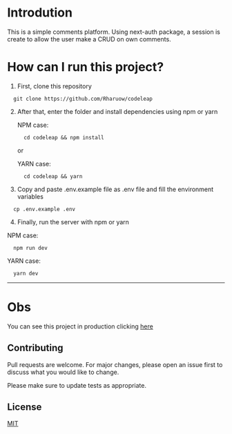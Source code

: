 # Introdution

This is a simple comments platform. Using next-auth package, a session is create to allow the user make a CRUD on own comments.

# How can I run this project?

1. First, clone this repository

```
  git clone https://github.com/Rharuow/codeleap
```

2. After that, enter the folder and install dependencies using npm or yarn

   NPM case:

   ```
     cd codeleap && npm install
   ```

   or

   YARN case:

   ```
     cd codeleap && yarn
   ```

3. Copy and paste .env.example file as .env file and fill the environment variables

```
  cp .env.example .env
```

4. Finally, run the server with npm or yarn

NPM case:

```
  npm run dev
```

YARN case:

```
  yarn dev
```

---

# Obs

You can see this project in production clicking [here](https://codeleap-rho.vercel.app/)

## Contributing

Pull requests are welcome. For major changes, please open an issue first to discuss what you would like to change.

Please make sure to update tests as appropriate.

## License

[MIT](https://choosealicense.com/licenses/mit/)
